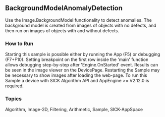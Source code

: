 ## BackgroundModelAnomalyDetection
Use the Image.BackgroundModel functionality to detect anomalies. The background model 
is created from images of objects with no defects, and then run on images of objects
with and without defects.  

### How to Run
Starting this sample is possible either by running the App (F5) or
debugging (F7+F10). Setting breakpoint on the first row inside the 'main'
function allows debugging step-by-step after 'Engine.OnStarted' event.
Results can be seen in the image viewer on the DevicePage.
Restarting the Sample may be necessary to show images after loading the web-page.
To run this Sample a device with SICK Algorithm API and AppEngine >= V2.12.0 is
required.

### Topics
Algorithm, Image-2D, Filtering, Arithmetic, Sample, SICK-AppSpace